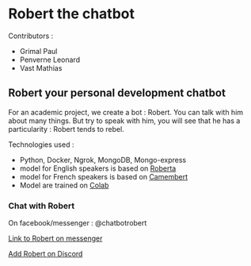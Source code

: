 # Robert the chatbot

Contributors :

- Grimal Paul
- Penverne Leonard
- Vast Mathias

## Robert your personal development chatbot

For an academic project, we create a bot : Robert. You can talk with him about many things. But try to speak with him, you will see that he has a particularity : Robert tends to rebel.

Technologies used :

- Python, Docker, Ngrok, MongoDB, Mongo-express
- model for English speakers is based on [Roberta](https://ai.facebook.com/blog/roberta-an-optimized-method-for-pretraining-self-supervised-nlp-systems/) 
- model for French speakers is based on [Camembert](https://camembert-model.fr/)
- Model are trained on [Colab](https://research.google.com/colaboratory/)

### Chat with Robert

On facebook/messenger : @chatbotrobert

[Link to Robert on messenger](https://www.facebook.com/chatbotrobert)

[Add Robert on Discord](https://discord.com/oauth2/authorize?client_id=824574094695333928&scope=bot&permissions=412736&fbclid=IwAR1dpFsc3GvI3GO4YtsrbsqB9hR8QjIqUibOliYzy5YtA6XcoRtPJ0Nhf7c)





